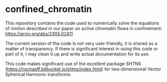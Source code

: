 # confined_chromatin

This repository contains the code used to numerically solve the equations of motion described in our paper on active chromatin flows in confinement: https://arxiv.org/abs/2305.02411

The current version of the code is not very user-friendly, it is shared as a matter of transparency.
If there is significant interest in using this code or part of it, I may clean it up and write actual documentation for its use.

This code makes significant use of the excellent package SHTNS (https://nschaeff.bitbucket.io/shtns/index.html) for two-dimensional Vector Spherical Harmonic transforms.
